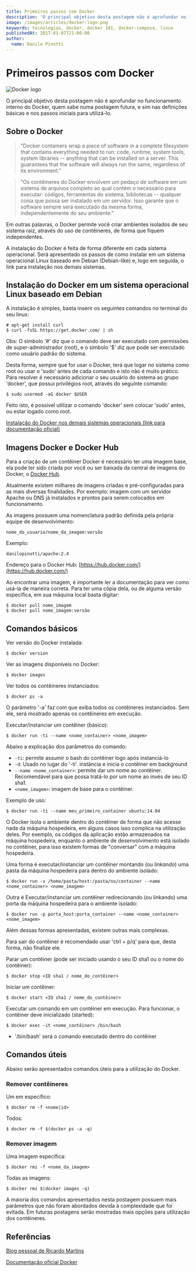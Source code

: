 ```yaml
---
title: Primeiros passos com Docker
description: 'O principal objetivo desta postagem não é aprofundar no funcionamento interno do Docker, e sim nas definições básicas e nos primeiros passos para utilizá-lo.'
image: /images/articles/docker-logo.png
keywords: tecnologias, docker, docker 101, docker-compose, linux
publishedAt: 2017-01-07T21:00:00
author:
  name: Danilo Pinotti
---
```


# Primeiros passos com Docker
![Docker logo](/images/articles/docker-logo.png "Docker")

O principal objetivo desta postagem não é aprofundar no funcionamento interno do Docker, quem sabe numa postagem futura, e sim nas definições básicas e nos passos iniciais para utilizá-lo.

## Sobre o Docker
> "Docker containers wrap a piece of software in a complete filesystem that contains everything needed to run: code, runtime, system tools, system libraries -- anything that can be installed on a server. This guarantees that the software will always run the same, regardless of its environment."

> "Os contêineres do Docker envolvem um pedaço de software em um sistema de arquivos completo ao qual contém o necessário para executar: códigos, ferramentas do sistema, bibliotecas -- qualquer coisa que possa ser instalado em um servidor. Isso garante que o software sempre será executado da mesma forma, independentemente do seu ambiente."

Em outras palavras, o Docker permite você criar ambientes isolados de seu sistema raiz, através do uso de contêineres, de forma que fiquem independentes.

A instalação do Docker é feita de forma diferente em cada sistema operacional. Será apresentado os passos de como instalar em um sistema operacional Linux baseado em Debian (Debian-like) e, logo em seguida, o link para instalação nos demais sistemas.

## Instalação do Docker em um sistema operacional Linux baseado em Debian
A instalação é simples, basta inserir os seguintes comandos no terminal do seu linux:
```
# apt-get install curl
$ curl -fsSL https://get.docker.com/ | sh
```

Obs: O símbolo '#' diz que o comando deve ser executado com permissões de super-administrador (root), e o símbolo '$' diz que pode ser executado como usuário padrão do sistema.

Desta forma, sempre que for usar o Docker, terá que logar no sistema como root ou usar o 'sudo' antes de cada comando e isto não é muito prático. Para resolver é necessário adicionar o seu usuário do sistema ao grupo 'docker', que possui privilégios root, através do seguinte comando:
```
$ sudo usermod -aG docker $USER
```

Feito isto, é possível utilizar o comando 'docker' sem colocar 'sudo' antes, ou estar logado como root.

[Instalação do Docker nos demais sistemas operacionais (link para documentação oficial)](https://docs.docker.com/engine/installation/)

## Imagens Docker e Docker Hub
Para a criação de um contêiner Docker é necessário ter uma imagem base, ela pode ter sido criada por você ou ser baixada da central de imagens do Docker, o [Docker Hub](https://hub.docker.com/).

Atualmente existem milhares de imagens criadas e pré-configuradas para as mais diversas finalidades. Por exemplo: imagem com um servidor Apache ou DNS já instalados e prontos para serem colocados em funcionamento.

As imagens possuem uma nomenclatura padrão definida pela própria equipe de desenvolvimento:

```
nome_do_usuario/nome_da_imagem:versão
```

Exemplo:
```
danilopinotti/apache:2.4
```

Endereço para o Docker Hub: [https://hub.docker.com/](https://hub.docker.com/)

Ao encontrar uma imagem, é importante ler a documentação para ver como usá-la de maneira correta. Para ter uma cópia dela, ou de alguma versão específica, em sua máquina local basta digitar:
```
$ docker pull nome_imagem
$ docker pull nome_imagem:versão
```

## Comandos básicos
Ver versão do Docker instalada:
```
$ docker version
```

Ver as imagens disponíveis no Docker:
```
$ docker images
```

Ver todos os contêineres instanciados:
```
$ docker ps -a
```
O parâmetro '-a' faz com que exiba todos os contêineres instanciados. Sem ele, será mostrado apenas os contêineres em execução.

Executar/instanciar um contêiner (básico):
```
$ docker run -ti --name <nome_container> <nome_imagem>
```
Abaixo a explicação dos parâmetros do comando:

* `-ti`: permite assumir o bash do contêiner logo após instanciá-lo
* `-d`: Usado no lugar do '-ti'. instância e inicia o contêiner em background
* `--name <nome_container>`: permite dar um nome ao contêiner. Recomendável para que possa tratá-lo por um nome ao invés de seu ID sha1.
* `<nome_imagem>`: imagem de base para o contêiner.

Exemplo de uso:
```
$ docker run -ti --name meu_primeiro_container ubuntu:14.04
```

O Docker isola o ambiente dentro do contêiner de forma que não acesse nada da máquina hospedeira, em alguns casos isso complica na utilização deles. Por exemplo, os códigos da aplicação estão armazenados na máquina hospedeira, enquanto o ambiente de desenvolvimento está isolado no contêiner, para isso existem formas de "conversar" com a máquina hospedeira.

Uma forma é executar/instanciar um contêiner montando (ou _linkando_) uma pasta da máquina hospedeira para dentro do ambiente isolado:
```
$ docker run -v /home/pasta/host:/pasta/no/container --name <nome_container> <nome_imagem>
```

Outra é Executar/instanciar um contêiner redirecionando (ou linkando) uma porta da máquina hospedeira para o ambiente isolado:
```
$ docker run -p porta_host:porta_container --name <nome_container> <nome_imagem>
```

Além dessas formas apresentadas, existem outras mais complexas.

Para sair do contêiner é recomendado usar 'ctrl + p/q' para que, desta forma, não finalize ele.

Parar um contêiner (pode ser iniciado usando o seu ID sha1 ou o nome do contêiner):
```
$ docker stop <ID sha1 / nome_do_contêiner>
```

Iniciar um contêiner:
```
$ docker start <ID sha1 / nome_do_contêiner>
```

Executar um comando em um contêiner em execução. Para funcionar, o contêiner deve inicializado (started):
```
$ docker exec -it <nome_contêiner> /bin/bash
```
* '/bin/bash' será o comando executado dentro do contêiner

## Comandos úteis
Abaixo serão apresentados comandos úteis para a utilização do Docker.

### Remover contêineres
Um em específico:
```
$ docker rm -f <nome|id>
```

Todos:
```
$ docker rm -f $(docker ps -a -q)
```

### Remover imagem
Uma imagem específica:
```
$ docker rmi -f <nome_da_imagem>
```

Todas as imagens:
```
$ docker rmi $(docker images -q)
```

A maioria dos comandos apresentados nesta postagem possuem mais parâmetros que não foram abordados devida à complexidade que foi evitada. Em futuras postagens serão mostradas mais opções para utilização dos contêineres.

## Referências
[Blog pessoal de Ricardo Martins](https://www.ricardomartins.com.br/2014/09/11/docker-tutorial-mao-na-massa/)

[Documentação oficial Docker](https://docs.docker.com/)

